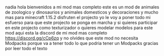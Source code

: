 nadia hola bienvenidos a mi mod mas completo este es un mod de animales de zoologico y dinosaurios y animales domesticos y decoraciones y mucho mas para minecraft 1.15.2 disfruten el projecto yo le voy a poner todo mi esfuerso para que este projecto se ponga en marcha y si quieres participar en este projecto como texturizador o quieres modelar modelos para este mod aqui esta la discord de mi mod mas completo https://discord.gg/cCp6zq y no olvides que este mod no necesita Modpacks porque va a tener todo lo que podria tener un Modpacks gracias por leer todo el texto
 






















